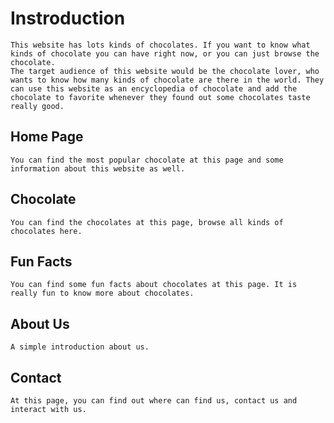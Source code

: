 ﻿# Instroduction
    This website has lots kinds of chocolates. If you want to know what kinds of chocolate you can have right now, or you can just browse the chocolate.
    The target audience of this website would be the chocolate lover, who wants to know how many kinds of chocolate are there in the world. They can use this website as an encyclopedia of chocolate and add the chocolate to favorite whenever they found out some chocolates taste really good.
## Home Page
	You can find the most popular chocolate at this page and some information about this website as well.
## Chocolate
	You can find the chocolates at this page, browse all kinds of chocolates here.
## Fun Facts
	You can find some fun facts about chocolates at this page. It is really fun to know more about chocolates.
## About Us
	A simple introduction about us.
## Contact
	At this page, you can find out where can find us, contact us and interact with us.

